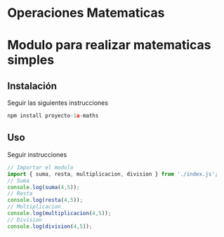 # Operaciones Matematicas
Modulo para realizar matematicas simples
======


## Instalación
Seguir las siguientes instrucciones

```javascript
npm install proyecto-1a-maths
```

## Uso
Seguir instrucciones

```javascript
// Importar el modulo
import { suma, resta, multiplicacion, division } from './index.js';
// Suma
console.log(suma(4,5));
// Resta
console.log(resta(4,5));
// Multiplicacion
console.log(multiplicacion(4,5));
// Division
console.log(division(4,5));
```